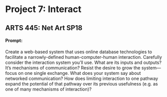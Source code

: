 # Project 7: Interact
## ARTS 445: Net Art SP18

#### **Prompt:** 
Create a web-based system that uses online database technologies to facilitate 
a narrowly-defined human-computer-human interaction. Carefully consider the interaction system you’ll use.
What are its inputs and outputs? It’s mechanisms of communication? Resist the desire to grow the 
system—focus on one single exchange. What does your system say about networked communication? How 
does limiting interaction to one pathway expand the potential of that pathway over its previous usefulness
(e.g. as one of many mechanisms of interaction)?

